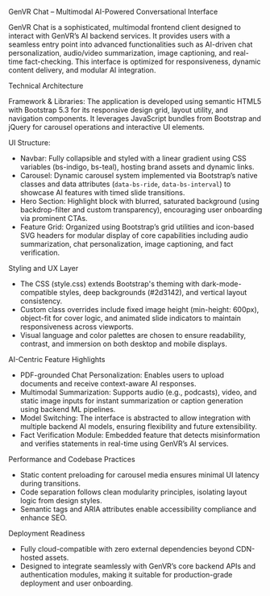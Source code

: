 GenVR Chat – Multimodal AI-Powered Conversational Interface

GenVR Chat is a sophisticated, multimodal frontend client designed to interact with GenVR’s AI backend services. It provides users with a seamless entry point into advanced functionalities such as AI-driven chat personalization, audio/video summarization, image captioning, and real-time fact-checking. This interface is optimized for responsiveness, dynamic content delivery, and modular AI integration.

Technical Architecture

Framework & Libraries: The application is developed using semantic HTML5 with Bootstrap 5.3 for its responsive design grid, layout utility, and navigation components. It leverages JavaScript bundles from Bootstrap and jQuery for carousel operations and interactive UI elements.

UI Structure:

* Navbar: Fully collapsible and styled with a linear gradient using CSS variables (bs-indigo, bs-teal), hosting brand assets and dynamic links.
* Carousel: Dynamic carousel system implemented via Bootstrap’s native classes and data attributes (`data-bs-ride`, `data-bs-interval`) to showcase AI features with timed slide transitions.
* Hero Section: Highlight block with blurred, saturated background (using backdrop-filter and custom transparency), encouraging user onboarding via prominent CTAs.
* Feature Grid: Organized using Bootstrap’s grid utilities and icon-based SVG headers for modular display of core capabilities including audio summarization, chat personalization, image captioning, and fact verification.

Styling and UX Layer

* The CSS (style.css) extends Bootstrap's theming with dark-mode-compatible styles, deep backgrounds (#2d3142), and vertical layout consistency.
* Custom class overrides include fixed image height (min-height: 600px), object-fit for cover logic, and animated slide indicators to maintain responsiveness across viewports.
* Visual language and color palettes are chosen to ensure readability, contrast, and immersion on both desktop and mobile displays.

AI-Centric Feature Highlights

* PDF-grounded Chat Personalization: Enables users to upload documents and receive context-aware AI responses.
* Multimodal Summarization: Supports audio (e.g., podcasts), video, and static image inputs for instant summarization or caption generation using backend ML pipelines.
* Model Switching: The interface is abstracted to allow integration with multiple backend AI models, ensuring flexibility and future extensibility.
* Fact Verification Module: Embedded feature that detects misinformation and verifies statements in real-time using GenVR’s AI services.

Performance and Codebase Practices

* Static content preloading for carousel media ensures minimal UI latency during transitions.
* Code separation follows clean modularity principles, isolating layout logic from design styles.
* Semantic tags and ARIA attributes enable accessibility compliance and enhance SEO.

Deployment Readiness

* Fully cloud-compatible with zero external dependencies beyond CDN-hosted assets.
* Designed to integrate seamlessly with GenVR’s core backend APIs and authentication modules, making it suitable for production-grade deployment and user onboarding.
